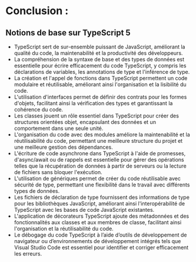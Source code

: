 # Conclusion :

## Notions de base sur TypeScript 5


* TypeScript sert de sur-ensemble puissant de JavaScript, améliorant la qualité du code, la maintenabilité et la productivité des développeurs.
* La compréhension de la syntaxe de base et des types de données est essentielle pour écrire efficacement du code TypeScript, y compris les déclarations de variables, les annotations de type et l'inférence de type.
* La création et l'appel de fonctions dans TypeScript permettent un code modulaire et réutilisable, améliorant ainsi l'organisation et la lisibilité du code.
* L'utilisation d'interfaces permet de définir des contrats pour les formes d'objets, facilitant ainsi la vérification des types et garantissant la cohérence du code.
* Les classes jouent un rôle essentiel dans TypeScript pour créer des structures orientées objet, encapsulant des données et un comportement dans une seule unité.
* L'organisation du code avec des modules améliore la maintenabilité et la réutilisabilité du code, permettant une meilleure structure du projet et une meilleure gestion des dépendances.
* L'écriture de code asynchrone dans TypeScript à l'aide de promesses, d'async/await ou de rappels est essentielle pour gérer des opérations telles que la récupération de données à partir de serveurs ou la lecture de fichiers sans bloquer l'exécution.
* L'utilisation de génériques permet de créer du code réutilisable avec sécurité de type, permettant une flexibilité dans le travail avec différents types de données.
* Les fichiers de déclaration de type fournissent des informations de type pour les bibliothèques JavaScript, améliorant ainsi l'interopérabilité de TypeScript avec les bases de code JavaScript existantes.
* L'application de décorateurs TypeScript ajoute des métadonnées et des fonctionnalités aux classes et aux membres de classe, facilitant ainsi l'organisation et la réutilisabilité du code.
* Le débogage du code TypeScript à l’aide d’outils de développement de navigateur ou d’environnements de développement intégrés tels que Visual Studio Code est essentiel pour identifier et corriger efficacement les erreurs.
